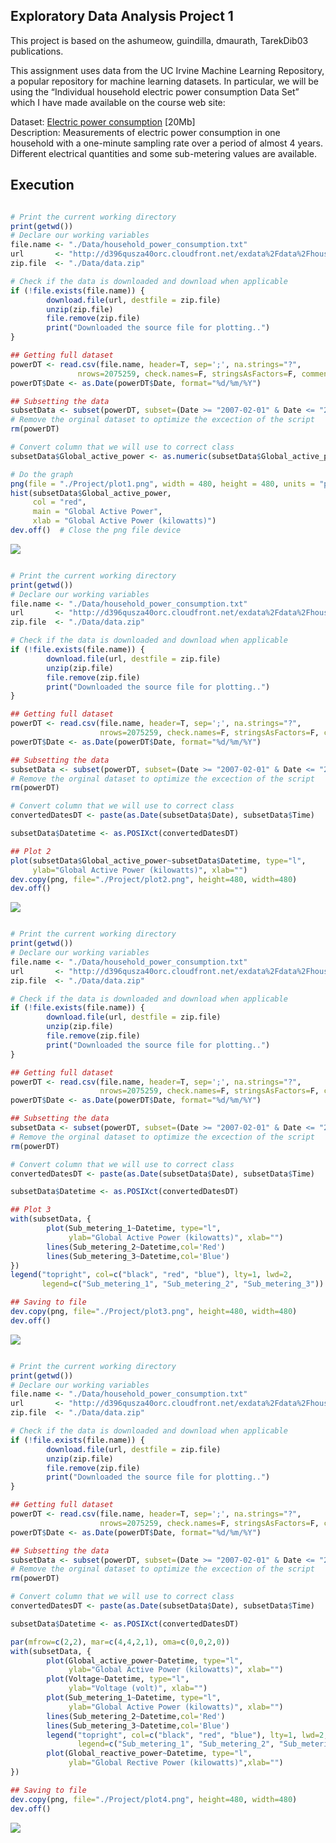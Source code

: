 ## Exploratory Data Analysis Project 1
This project is based on the ashumeow, guindilla, dmaurath, TarekDib03 publications.

This assignment uses data from the UC Irvine Machine Learning Repository, a popular repository for machine learning datasets. In particular, we will be using the “Individual household electric power consumption Data Set” which I have made available on the course web site:

Dataset:
[Electric power consumption](https://d396qusza40orc.cloudfront.net/exdata%2Fdata%2Fhousehold_power_consumption.zip) [20Mb]
</br>Description: Measurements of electric power consumption in one household with a one-minute sampling rate over a period of almost 4 years. Different electrical quantities and some sub-metering values are available.


## Execution
```R

# Print the current working directory
print(getwd())
# Declare our working variables
file.name <- "./Data/household_power_consumption.txt"
url       <- "http://d396qusza40orc.cloudfront.net/exdata%2Fdata%2Fhousehold_power_consumption.zip"
zip.file  <- "./Data/data.zip"

# Check if the data is downloaded and download when applicable
if (!file.exists(file.name)) {
        download.file(url, destfile = zip.file)
        unzip(zip.file)
        file.remove(zip.file)
        print("Downloaded the source file for plotting..")
}

## Getting full dataset
powerDT <- read.csv(file.name, header=T, sep=';', na.strings="?", 
               nrows=2075259, check.names=F, stringsAsFactors=F, comment.char="", quote='\"')
powerDT$Date <- as.Date(powerDT$Date, format="%d/%m/%Y")

## Subsetting the data
subsetData <- subset(powerDT, subset=(Date >= "2007-02-01" & Date <= "2007-02-02"))
# Remove the orginal dataset to optimize the excection of the script 
rm(powerDT)

# Convert column that we will use to correct class
subsetData$Global_active_power <- as.numeric(subsetData$Global_active_power)

# Do the graph
png(file = "./Project/plot1.png", width = 480, height = 480, units = "px")
hist(subsetData$Global_active_power,
     col = "red",
     main = "Global Active Power",
     xlab = "Global Active Power (kilowatts)")
dev.off()  # Close the png file device

```
![](https://github.com/jacintod/ExData_Plotting1/blob/master/Project/plot1.png)
```R

# Print the current working directory
print(getwd())
# Declare our working variables
file.name <- "./Data/household_power_consumption.txt"
url       <- "http://d396qusza40orc.cloudfront.net/exdata%2Fdata%2Fhousehold_power_consumption.zip"
zip.file  <- "./Data/data.zip"

# Check if the data is downloaded and download when applicable
if (!file.exists(file.name)) {
        download.file(url, destfile = zip.file)
        unzip(zip.file)
        file.remove(zip.file)
        print("Downloaded the source file for plotting..")
}

## Getting full dataset
powerDT <- read.csv(file.name, header=T, sep=';', na.strings="?", 
                    nrows=2075259, check.names=F, stringsAsFactors=F, comment.char="", quote='\"')
powerDT$Date <- as.Date(powerDT$Date, format="%d/%m/%Y")

## Subsetting the data
subsetData <- subset(powerDT, subset=(Date >= "2007-02-01" & Date <= "2007-02-02"))
# Remove the orginal dataset to optimize the excection of the script 
rm(powerDT)

# Convert column that we will use to correct class
convertedDatesDT <- paste(as.Date(subsetData$Date), subsetData$Time)

subsetData$Datetime <- as.POSIXct(convertedDatesDT)

## Plot 2
plot(subsetData$Global_active_power~subsetData$Datetime, type="l",
     ylab="Global Active Power (kilowatts)", xlab="")
dev.copy(png, file="./Project/plot2.png", height=480, width=480)
dev.off()

```
![](https://github.com/jacintod/ExData_Plotting1/blob/master/Project/plot2.png)
```R

# Print the current working directory
print(getwd())
# Declare our working variables
file.name <- "./Data/household_power_consumption.txt"
url       <- "http://d396qusza40orc.cloudfront.net/exdata%2Fdata%2Fhousehold_power_consumption.zip"
zip.file  <- "./Data/data.zip"

# Check if the data is downloaded and download when applicable
if (!file.exists(file.name)) {
        download.file(url, destfile = zip.file)
        unzip(zip.file)
        file.remove(zip.file)
        print("Downloaded the source file for plotting..")
}

## Getting full dataset
powerDT <- read.csv(file.name, header=T, sep=';', na.strings="?", 
                    nrows=2075259, check.names=F, stringsAsFactors=F, comment.char="", quote='\"')
powerDT$Date <- as.Date(powerDT$Date, format="%d/%m/%Y")

## Subsetting the data
subsetData <- subset(powerDT, subset=(Date >= "2007-02-01" & Date <= "2007-02-02"))
# Remove the orginal dataset to optimize the excection of the script 
rm(powerDT)

# Convert column that we will use to correct class
convertedDatesDT <- paste(as.Date(subsetData$Date), subsetData$Time)

subsetData$Datetime <- as.POSIXct(convertedDatesDT)

## Plot 3
with(subsetData, {
        plot(Sub_metering_1~Datetime, type="l",
             ylab="Global Active Power (kilowatts)", xlab="")
        lines(Sub_metering_2~Datetime,col='Red')
        lines(Sub_metering_3~Datetime,col='Blue')
})
legend("topright", col=c("black", "red", "blue"), lty=1, lwd=2, 
       legend=c("Sub_metering_1", "Sub_metering_2", "Sub_metering_3"))

## Saving to file
dev.copy(png, file="./Project/plot3.png", height=480, width=480)
dev.off()


```
![](https://github.com/jacintod/ExData_Plotting1/blob/master/Project/plot3.png)
```R

# Print the current working directory
print(getwd())
# Declare our working variables
file.name <- "./Data/household_power_consumption.txt"
url       <- "http://d396qusza40orc.cloudfront.net/exdata%2Fdata%2Fhousehold_power_consumption.zip"
zip.file  <- "./Data/data.zip"

# Check if the data is downloaded and download when applicable
if (!file.exists(file.name)) {
        download.file(url, destfile = zip.file)
        unzip(zip.file)
        file.remove(zip.file)
        print("Downloaded the source file for plotting..")
}

## Getting full dataset
powerDT <- read.csv(file.name, header=T, sep=';', na.strings="?", 
                    nrows=2075259, check.names=F, stringsAsFactors=F, comment.char="", quote='\"')
powerDT$Date <- as.Date(powerDT$Date, format="%d/%m/%Y")

## Subsetting the data
subsetData <- subset(powerDT, subset=(Date >= "2007-02-01" & Date <= "2007-02-02"))
# Remove the orginal dataset to optimize the excection of the script 
rm(powerDT)

# Convert column that we will use to correct class
convertedDatesDT <- paste(as.Date(subsetData$Date), subsetData$Time)

subsetData$Datetime <- as.POSIXct(convertedDatesDT)

par(mfrow=c(2,2), mar=c(4,4,2,1), oma=c(0,0,2,0))
with(subsetData, {
        plot(Global_active_power~Datetime, type="l", 
             ylab="Global Active Power (kilowatts)", xlab="")
        plot(Voltage~Datetime, type="l", 
             ylab="Voltage (volt)", xlab="")
        plot(Sub_metering_1~Datetime, type="l", 
             ylab="Global Active Power (kilowatts)", xlab="")
        lines(Sub_metering_2~Datetime,col='Red')
        lines(Sub_metering_3~Datetime,col='Blue')
        legend("topright", col=c("black", "red", "blue"), lty=1, lwd=2, bty="n",
               legend=c("Sub_metering_1", "Sub_metering_2", "Sub_metering_3"))
        plot(Global_reactive_power~Datetime, type="l", 
             ylab="Global Rective Power (kilowatts)",xlab="")
})

## Saving to file
dev.copy(png, file="./Project/plot4.png", height=480, width=480)
dev.off()


```
![](https://github.com/jacintod/ExData_Plotting1/blob/master/Project/plot4.png)